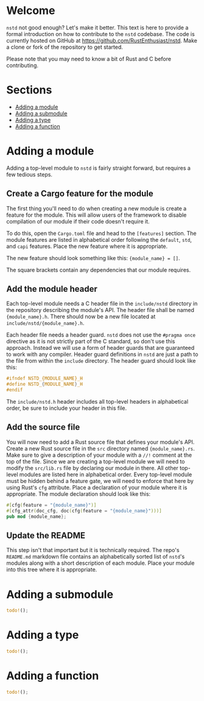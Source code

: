 # Welcome
`nstd` not good enough? Let's make it better. This text is here to provide a formal introduction on
how to contribute to the `nstd` codebase. The code is currently hosted on GitHub at
https://github.com/RustEnthusiast/nstd. Make a clone or fork of the repository to get started.

Please note that you may need to know a bit of Rust and C before contributing.

# Sections
- [Adding a module](#adding-a-module)
- [Adding a submodule](#adding-a-submodule)
- [Adding a type](#adding-a-type)
- [Adding a function](#adding-a-function)

# Adding a module
Adding a top-level module to `nstd` is fairly straight forward, but requires a few tedious steps.

## Create a Cargo feature for the module
The first thing you'll need to do when creating a new module is create a feature for the module.
This will allow users of the framework to disable compilation of our module if their code doesn't
require it.

To do this, open the `Cargo.toml` file and head to the `[features]` section. The module features
are listed in alphabetical order following the `default`, `std`, and `capi` features. Place the new
feature where it is appropriate.

The new feature should look something like this: `{module_name} = []`.

The square brackets contain any dependencies that our module requires.

## Add the module header
Each top-level module needs a C header file in the `include/nstd` directory in the repository
describing the module's API. The header file shall be named `{module_name}.h`. There should now be
a new file located at `include/nstd/{module_name}.h`.

Each header file needs a header guard. `nstd` does not use the `#pragma once` directive as it is not
strictly part of the C standard, so don't use this approach. Instead we will use a form of header
guards that are guaranteed to work with any compiler. Header guard definitions in `nstd` are just a
path to the file from within the `include` directory. The header guard should look like this:
```c
#ifndef NSTD_{MODULE_NAME}_H
#define NSTD_{MODULE_NAME}_H
#endif
```
The `include/nstd.h` header includes all top-level headers in alphabetical order, be sure to
include your header in this file.

## Add the source file
You will now need to add a Rust source file that defines your module's API. Create a new Rust
source file in the `src` directory named `{module_name}.rs`. Make sure to give a description of
your module with a `//!` comment at the top of the file. Since we are creating a top-level module
we will need to modify the `src/lib.rs` file by declaring our module in there. All other top-level
modules are listed here in alphabetical order. Every top-level module must be hidden behind a
feature gate, we will need to enforce that here by using Rust's `cfg` attribute. Place a
declaration of your module where it is appropriate. The module declaration should look like this:
```rs
#[cfg(feature = "{module_name}")]
#[cfg_attr(doc_cfg, doc(cfg(feature = "{module_name}")))]
pub mod {module_name};
```

## Update the README
This step isn't that important but it is technically required. The repo's `README.md` markdown file
contains an alphabetically sorted list of `nstd`'s modules along with a short description of each
module. Place your module into this tree where it is appropriate.

# Adding a submodule
```rs
todo!();
```

# Adding a type
```rs
todo!();
```

# Adding a function
```rs
todo!();
```
